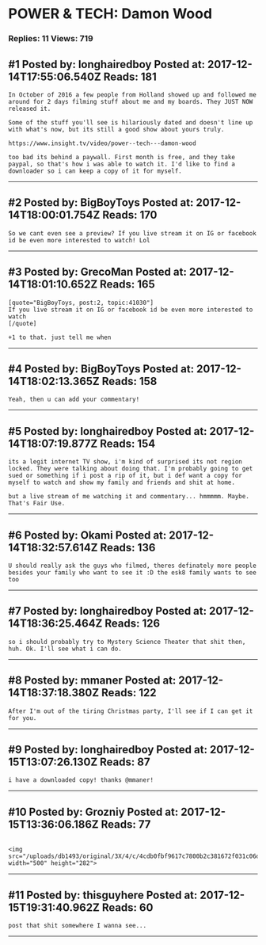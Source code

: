 # POWER &amp; TECH: Damon Wood

### Replies: 11 Views: 719

## \#1 Posted by: longhairedboy Posted at: 2017-12-14T17:55:06.540Z Reads: 181

```
In October of 2016 a few people from Holland showed up and followed me around for 2 days filming stuff about me and my boards. They JUST NOW released it. 

Some of the stuff you'll see is hilariously dated and doesn't line up with what's now, but its still a good show about yours truly. 

https://www.insight.tv/video/power--tech---damon-wood

too bad its behind a paywall. First month is free, and they take paypal, so that's how i was able to watch it. I'd like to find a downloader so i can keep a copy of it for myself.
```

---
## \#2 Posted by: BigBoyToys Posted at: 2017-12-14T18:00:01.754Z Reads: 170

```
So we cant even see a preview? If you live stream it on IG or facebook id be even more interested to watch! Lol
```

---
## \#3 Posted by: GrecoMan Posted at: 2017-12-14T18:01:10.652Z Reads: 165

```
[quote="BigBoyToys, post:2, topic:41030"]
If you live stream it on IG or facebook id be even more interested to watch
[/quote]

+1 to that. just tell me when
```

---
## \#4 Posted by: BigBoyToys Posted at: 2017-12-14T18:02:13.365Z Reads: 158

```
Yeah, then u can add your commentary!
```

---
## \#5 Posted by: longhairedboy Posted at: 2017-12-14T18:07:19.877Z Reads: 154

```
its a legit internet TV show, i'm kind of surprised its not region locked. They were talking about doing that. I'm probably going to get sued or something if i post a rip of it, but i def want a copy for myself to watch and show my family and friends and shit at home.

but a live stream of me watching it and commentary... hmmmmm. Maybe. That's Fair Use.
```

---
## \#6 Posted by: Okami Posted at: 2017-12-14T18:32:57.614Z Reads: 136

```
U should really ask the guys who filmed, theres definately more people besides your family who want to see it :D the esk8 family wants to see too
```

---
## \#7 Posted by: longhairedboy Posted at: 2017-12-14T18:36:25.464Z Reads: 126

```
so i should probably try to Mystery Science Theater that shit then, huh. Ok. I'll see what i can do.
```

---
## \#8 Posted by: mmaner Posted at: 2017-12-14T18:37:18.380Z Reads: 122

```
After I'm out of the tiring Christmas party, I'll see if I can get it for you.
```

---
## \#9 Posted by: longhairedboy Posted at: 2017-12-15T13:07:26.130Z Reads: 87

```
i have a downloaded copy! thanks @mmaner!
```

---
## \#10 Posted by: Grozniy Posted at: 2017-12-15T13:36:06.186Z Reads: 77

```

<img src="/uploads/db1493/original/3X/4/c/4cdb0fbf9617c7800b2c381672f031c06d424f1c.gif" width="500" height="282">
```

---
## \#11 Posted by: thisguyhere Posted at: 2017-12-15T19:31:40.962Z Reads: 60

```
post that shit somewhere I wanna see...
```

---
